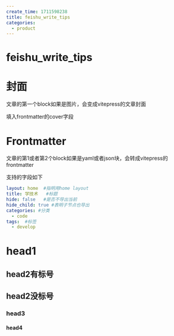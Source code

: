 ```yaml
---
create_time: 1711598238
title: feishu_write_tips
categories:
  - product
---
```



# feishu_write_tips

# 封面

文章的第一个block如果是图片，会变成vitepress的文章封面

填入frontmatter的cover字段

# Frontmatter

文章的第1或者第2个block如果是yaml或者json块，会转成vitepress的frontmatter

支持的字段如下

```yaml
layout: home  #指明用home layout
title: 学技术   #标题
hide: false   #是否不导出当前 
hide_child: true #表明子节点也导出 
categories: #分类
  - code
tags:  #标签
  - develop
```

# head1

##   head2有标号

## head2没标号

###  head3

#### head4


